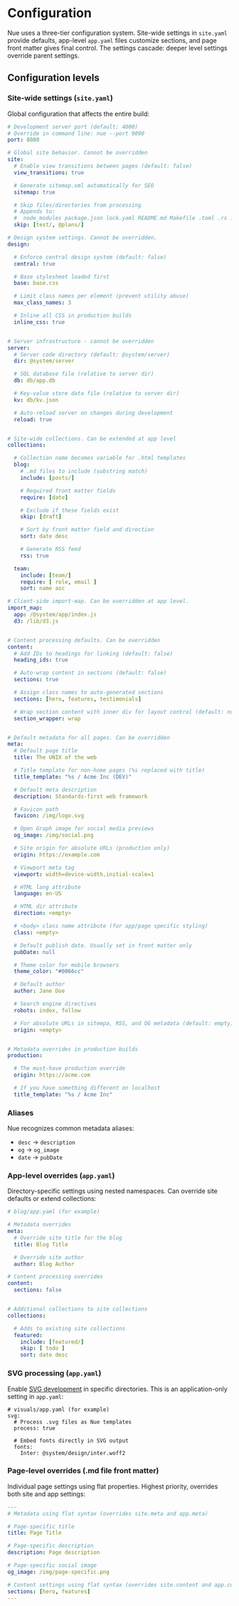 
# Configuration
Nue uses a three-tier configuration system. Site-wide settings in `site.yaml` provide defaults, app-level `app.yaml` files customize sections, and page front matter gives final control. The settings cascade: deeper level settings override parent settings.


## Configuration levels

### Site-wide settings (`site.yaml`)
Global configuration that affects the entire build:

```yaml
# Development server port (default: 4000)
# Override in command line: nue --port 9090
port: 8080

# Global site behavior. Cannot be overridden
site:
  # Enable view transitions between pages (default: false)
  view_transitions: true

  # Generate sitemap.xml automatically for SEO
  sitemap: true

  # Skip files/directories from processing
  # Appends to:
  #  node_modules package.json lock.yaml README.md Makefile .toml .rs .lock .lockb
  skip: [test/, @plans/]

# Design system settings. Cannot be overridden.
design:

  # Enforce central design system (default: false)
  central: true

  # Base stylesheet loaded first
  base: base.css

  # Limit class names per element (prevent utility abuse)
  max_class_names: 3

  # Inline all CSS in production builds
  inline_css: true


# Server infrastructure - cannot be overridden
server:
  # Server code directory (default: @system/server)
  dir: @system/server

  # SQL database file (relative to server dir)
  db: db/app.db

  # Key-value store data file (relative to server dir)
  kv: db/kv.json

  # Auto-reload server on changes during development
  reload: true


# Site-wide collections. Can be extended at app level
collections:

  # Collection name becomes variable for .html templates
  blog:
    # .md files to include (substring match)
    include: [posts/]

    # Required front matter fields
    require: [date]

    # Exclude if these fields exist
    skip: [draft]

    # Sort by front matter field and direction
    sort: date desc

    # Generate RSS feed
    rss: true

  team:
    include: [team/]
    require: [ role, email ]
    sort: name asc

# Client-side import-map. Can be overridden at app level.
import_map:
  app: /@system/app/index.js
  d3: /lib/d3.js


# Content processing defaults. Can be overridden
content:
  # Add IDs to headings for linking (default: false)
  heading_ids: true

  # Auto-wrap content in sections (default: false)
  sections: true

  # Assign class names to auto-generated sections
  sections: [hero, features, testimonials]

  # Wrap section content with inner div for layout control (default: null)
  section_wrapper: wrap


# Default metadata for all pages. Can be overridden
meta:
  # Default page title
  title: The UNIX of the web

  # Title template for non-home pages (%s replaced with title)
  title_template: "%s / Acme Inc (DEV)"

  # Default meta description
  description: Standards-first web framework

  # Favicon path
  favicon: /img/logo.svg

  # Open Graph image for social media previews
  og_image: /img/social.png

  # Site origin for absolute URLs (production only)
  origin: https://example.com

  # Viewport meta tag
  viewport: width=device-width,initial-scale=1

  # HTML lang attribute
  language: en-US

  # HTML dir attribute
  direction: <empty>

  # <body> class name attribute (for app/page specific styling)
  class: <empty>

  # Default publish date. Usually set in front matter only
  pubDate: null

  # Theme color for mobile browsers
  theme_color: "#0066cc"

  # Default author
  author: Jane Doe

  # Search engine directives
  robots: index, follow

  # For absolute URLs in sitempa, RSS, and OG metadata (default: empty)
  origin: <empty>


# Metadata overrides in production builds
production:

  # The must-have production override
  origin: https://acme.com

  # If you have something different on localhost
  title_template: "%s / Acme Inc"
```

### Aliases
Nue recognizes common metadata aliases:

- `desc` → `description`
- `og` → `og_image`
- `date` → `pubDate`


### App-level overrides (`app.yaml`)
Directory-specific settings using nested namespaces. Can override site defaults or extend collections:

```yaml
# blog/app.yaml (for example)

# Metadata overrides
meta:
  # Override site title for the blog
  title: Blog Title

  # Override site author
  author: Blog Author

# Content processing overrides
content:
  sections: false


# Additional collections to site collections
collections:

  # Adds to existing site collections
  featured:
    include: [featured/]
    skip: [ todo ]
    sort: date desc
```

### SVG processing (`app.yaml`)
Enable [SVG development](/docs/svg-development) in specific directories. This is an application-only setting in `app.yaml`:

```
# visuals/app.yaml (for example)
svg:
  # Process .svg files as Nue templates
  process: true

  # Embed fonts directly in SVG output
  fonts:
    Inter: @system/design/inter.woff2
```


### Page-level overrides (.md file front matter)
Individual page settings using flat properties. Highest priority, overrides both site and app settings:

```yaml
---
# Metadata using flat syntax (overrides site.meta and app.meta)

# Page-specific title
title: Page Title

# Page-specific description
description: Page description

# Page-specific social image
og_image: /img/page-specific.png

# Content settings using flat syntax (overrides site.content and app.content)
sections: [hero, features]
---
```


